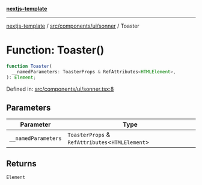[**nextjs-template**](README.md)

---

[nextjs-template](README.md) / [src/components/ui/sonner](src.components.ui.sonner.md) / Toaster

# Function: Toaster()

```ts
function Toaster(
  __namedParameters: ToasterProps & RefAttributes<HTMLElement>,
): Element;
```

Defined in: [src/components/ui/sonner.tsx:8](https://github.com/mariolim96/Easy-Check-In/blob/e840a4393cceae48bed5204292fc61d73f9f5dbb/src/components/ui/sonner.tsx#L8)

## Parameters

| Parameter           | Type                                              |
| ------------------- | ------------------------------------------------- |
| `__namedParameters` | `ToasterProps` & `RefAttributes`\<`HTMLElement`\> |

## Returns

`Element`
